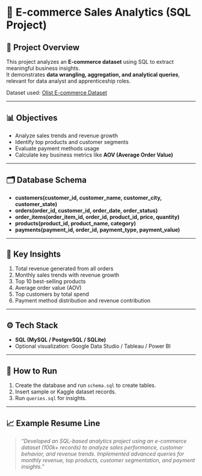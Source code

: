 # 🛒 E-commerce Sales Analytics (SQL Project)

## 📌 Project Overview

This project analyzes an **E-commerce dataset** using SQL to extract meaningful business insights.  
It demonstrates **data wrangling, aggregation, and analytical queries**, relevant for data analyst and apprenticeship roles.

Dataset used: [Olist E-commerce Dataset](https://www.kaggle.com/datasets/olistbr/brazilian-ecommerce)

---

## 📊 Objectives

- Analyze sales trends and revenue growth
- Identify top products and customer segments
- Evaluate payment methods usage
- Calculate key business metrics like **AOV (Average Order Value)**

---

## 🗂️ Database Schema

- **customers(customer_id, customer_name, customer_city, customer_state)**
- **orders(order_id, customer_id, order_date, order_status)**
- **order_items(order_item_id, order_id, product_id, price, quantity)**
- **products(product_id, product_name, category)**
- **payments(payment_id, order_id, payment_type, payment_value)**

---

## 🔑 Key Insights

1. Total revenue generated from all orders
2. Monthly sales trends with revenue growth
3. Top 10 best-selling products
4. Average order value (AOV)
5. Top customers by total spend
6. Payment method distribution and revenue contribution

---

## ⚙️ Tech Stack

- **SQL (MySQL / PostgreSQL / SQLite)**
- Optional visualization: Google Data Studio / Tableau / Power BI

---

## 📌 How to Run

1. Create the database and run `schema.sql` to create tables.
2. Insert sample or Kaggle dataset records.
3. Run `queries.sql` for insights.

---

## 📈 Example Resume Line

> _“Developed an SQL-based analytics project using an e-commerce dataset (100k+ records) to analyze sales performance, customer behavior, and revenue trends. Implemented advanced queries for monthly revenue, top products, customer segmentation, and payment insights.”_
